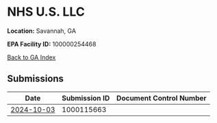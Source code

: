 # NHS U.S. LLC

**Location:** Savannah, GA

**EPA Facility ID:** 100000254468

[Back to GA Index](../../index.md)

## Submissions

| Date | Submission ID | Document Control Number |
|------|--------------|-------------------------|
| [2024-10-03](submissions/1000115663.md) | 1000115663 |  |
